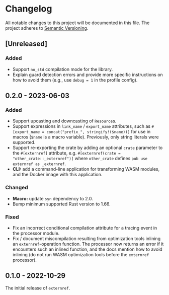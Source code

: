 # Changelog

All notable changes to this project will be documented in this file.
The project adheres to [Semantic Versioning](http://semver.org/spec/v2.0.0.html).

## [Unreleased]

### Added

- Support `no_std` compilation mode for the library.
- Explain guard detection errors and provide more specific instructions on how to avoid them
  (e.g., use `debug = 1` in the profile config).

## 0.2.0 - 2023-06-03

### Added

- Support upcasting and downcasting of `Resource`s.
- Support expressions in `link_name` / `export_name` attributes, such as 
  `#[export_name = concat("prefix_", stringify!($name))]` for use in macros (`$name`
  is a macro variable). Previously, only string literals were supported.
- Support re-exporting the crate by adding an optional `crate` parameter
  to the `#[externref]` attribute, e.g. `#[externref(crate = "other_crate::_externref")]`
  where `other_crate` defines `pub use externref as _externref`.
- **CLI:** add a command-line application for transforming WASM modules, and the Docker image
  with this application.

### Changed

- **Macro:** update `syn` dependency to 2.0.
- Bump minimum supported Rust version to 1.66.

### Fixed

- Fix an incorrect conditional compilation attribute for a tracing event
  in the processor module.
- Fix / document miscompilation resulting from optimization tools inlining
  an `externref`-operation function. The processor now returns an error
  if it encounters such an inlined function, and the docs mention how to avoid
  inlining (do not run WASM optimization tools before the `externref` processor).

## 0.1.0 - 2022-10-29

The initial release of `externref`.

